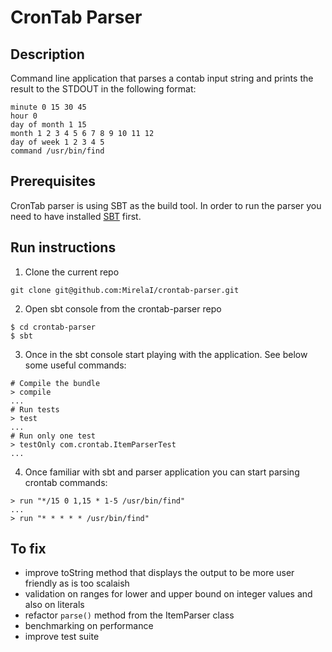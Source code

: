 # CronTab Parser

## Description
Command line application that parses a contab input string and prints the 
result to the STDOUT in the following format:

```
minute 0 15 30 45
hour 0
day of month 1 15
month 1 2 3 4 5 6 7 8 9 10 11 12
day of week 1 2 3 4 5
command /usr/bin/find
```

## Prerequisites
CronTab parser is using SBT as the build tool. In order to run the parser you
need to have installed [SBT](http://www.scala-sbt.org/) first. 

## Run instructions

1. Clone the current repo
```
git clone git@github.com:MirelaI/crontab-parser.git
```
2. Open sbt console from the crontab-parser repo
```
$ cd crontab-parser
$ sbt
```
3. Once in the sbt console start playing with the application. 
See below some useful commands:
```
# Compile the bundle
> compile
...
# Run tests
> test
...
# Run only one test
> testOnly com.crontab.ItemParserTest
...
```
4. Once familiar with sbt and parser application you can start parsing crontab
commands:
```
> run "*/15 0 1,15 * 1-5 /usr/bin/find"
...
> run "* * * * * /usr/bin/find"
```

## To fix

- improve toString method that displays the output to be more user friendly as 
is too scalaish
- validation on ranges for lower and upper bound on integer values and also on 
literals
- refactor ```parse()``` method from the ItemParser class
- benchmarking on performance
- improve test suite

